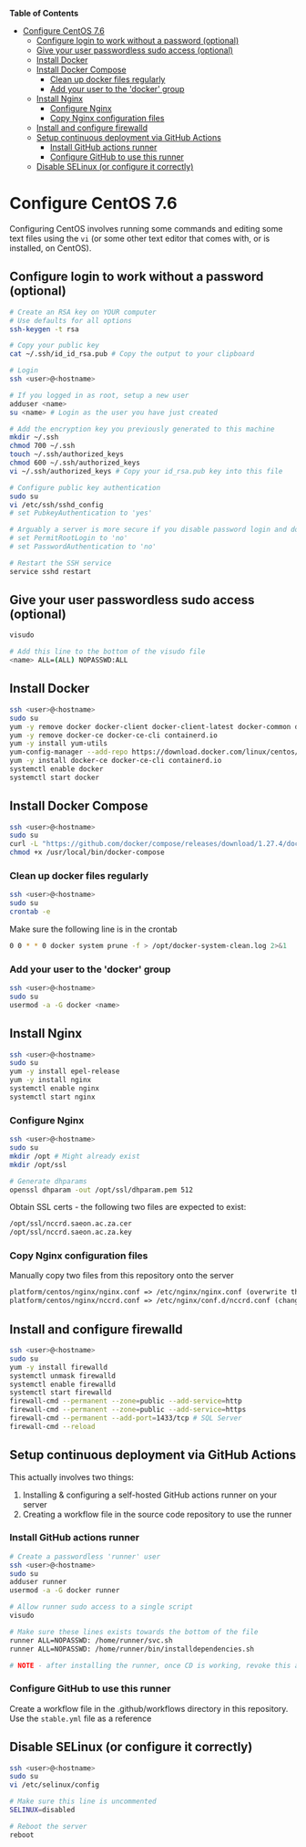 <!-- START doctoc generated TOC please keep comment here to allow auto update -->
<!-- DON'T EDIT THIS SECTION, INSTEAD RE-RUN doctoc TO UPDATE -->
**Table of Contents** 

- [Configure CentOS 7.6](#configure-centos-76)
  - [Configure login to work without a password (optional)](#configure-login-to-work-without-a-password-optional)
  - [Give your user passwordless sudo access (optional)](#give-your-user-passwordless-sudo-access-optional)
  - [Install Docker](#install-docker)
  - [Install Docker Compose](#install-docker-compose)
    - [Clean up docker files regularly](#clean-up-docker-files-regularly)
    - [Add your user to the 'docker' group](#add-your-user-to-the-docker-group)
  - [Install Nginx](#install-nginx)
    - [Configure Nginx](#configure-nginx)
    - [Copy Nginx configuration files](#copy-nginx-configuration-files)
  - [Install and configure firewalld](#install-and-configure-firewalld)
  - [Setup continuous deployment via GitHub Actions](#setup-continuous-deployment-via-github-actions)
    - [Install GitHub actions runner](#install-github-actions-runner)
    - [Configure GitHub to use this runner](#configure-github-to-use-this-runner)
  - [Disable SELinux (or configure it correctly)](#disable-selinux-or-configure-it-correctly)

<!-- END doctoc generated TOC please keep comment here to allow auto update -->

# Configure CentOS 7.6
Configuring CentOS involves running some commands and editing some text files using the `vi` (or some other text editor that comes with, or is installed, on CentOS).

## Configure login to work without a password (optional)
```sh
# Create an RSA key on YOUR computer
# Use defaults for all options
ssh-keygen -t rsa

# Copy your public key
cat ~/.ssh/id_id_rsa.pub # Copy the output to your clipboard
```

```sh
# Login
ssh <user>@<hostname>

# If you logged in as root, setup a new user
adduser <name>
su <name> # Login as the user you have just created

# Add the encryption key you previously generated to this machine
mkdir ~/.ssh
chmod 700 ~/.ssh
touch ~/.ssh/authorized_keys
chmod 600 ~/.ssh/authorized_keys
vi ~/.ssh/authorized_keys # Copy your id_rsa.pub key into this file

# Configure public key authentication
sudo su
vi /etc/ssh/sshd_config
# set PubkeyAuthentication to 'yes'

# Arguably a server is more secure if you disable password login and don't allow root login
# set PermitRootLogin to 'no'
# set PasswordAuthentication to 'no'

# Restart the SSH service
service sshd restart
```

## Give your user passwordless sudo access (optional)
```sh
visudo

# Add this line to the bottom of the visudo file
<name> ALL=(ALL) NOPASSWD:ALL
```

## Install Docker
```sh
ssh <user>@<hostname>
sudo su
yum -y remove docker docker-client docker-client-latest docker-common docker-latest docker-latest-logrotate docker-logrotate docker-engine
yum -y remove docker-ce docker-ce-cli containerd.io
yum -y install yum-utils
yum-config-manager --add-repo https://download.docker.com/linux/centos/docker-ce.repo
yum -y install docker-ce docker-ce-cli containerd.io
systemctl enable docker
systemctl start docker
```

## Install Docker Compose
```sh
ssh <user>@<hostname>
sudo su
curl -L "https://github.com/docker/compose/releases/download/1.27.4/docker-compose-$(uname -s)-$(uname -m)" -o /usr/local/bin/docker-compose
chmod +x /usr/local/bin/docker-compose
```

### Clean up docker files regularly
```sh
ssh <user>@<hostname>
sudo su
crontab -e
```

Make sure the following line is in the crontab

```sh
0 0 * * 0 docker system prune -f > /opt/docker-system-clean.log 2>&1
```

### Add your user to the 'docker' group
```sh
ssh <user>@<hostname>
sudo su
usermod -a -G docker <name>
```

## Install Nginx
```sh
ssh <user>@<hostname>
sudo su
yum -y install epel-release
yum -y install nginx
systemctl enable nginx
systemctl start nginx
```

### Configure Nginx
```sh
ssh <user>@<hostname>
sudo su
mkdir /opt # Might already exist
mkdir /opt/ssl

# Generate dhparams
openssl dhparam -out /opt/ssl/dhparam.pem 512
```

Obtain SSL certs - the following two files are expected to exist:

```txt
/opt/ssl/nccrd.saeon.ac.za.cer
/opt/ssl/nccrd.saeon.ac.za.key
```

### Copy Nginx configuration files
Manually copy two files from this repository onto the server

```txt
platform/centos/nginx/nginx.conf => /etc/nginx/nginx.conf (overwrite the existing file)
platform/centos/nginx/nccrd.conf => /etc/nginx/conf.d/nccrd.conf (change <hostname> to the correct hostname)
```

## Install and configure firewalld
```sh
ssh <user>@<hostname>
sudo su
yum -y install firewalld
systemctl unmask firewalld
systemctl enable firewalld
systemctl start firewalld    
firewall-cmd --permanent --zone=public --add-service=http 
firewall-cmd --permanent --zone=public --add-service=https
firewall-cmd --permanent --add-port=1433/tcp # SQL Server 
firewall-cmd --reload
```

## Setup continuous deployment via GitHub Actions
This actually involves two things:

1. Installing & configuring a self-hosted GitHub actions runner on your server
2. Creating a workflow file in the source code repository to use the runner

### Install GitHub actions runner
```sh
# Create a passwordless 'runner' user
ssh <user>@<hostname>
sudo su
adduser runner
usermod -a -G docker runner

# Allow runner sudo access to a single script
visudo

# Make sure these lines exists towards the bottom of the file
runner ALL=NOPASSWD: /home/runner/svc.sh
runner ALL=NOPASSWD: /home/runner/bin/installdependencies.sh

# NOTE - after installing the runner, once CD is working, revoke this access!
```
### Configure GitHub to use this runner
Create a workflow file in the .github/workflows directory in this repository. Use the `stable.yml` file as a reference

## Disable SELinux (or configure it correctly)
```sh
ssh <user>@<hostname>
sudo su
vi /etc/selinux/config

# Make sure this line is uncommented
SELINUX=disabled

# Reboot the server
reboot
```
